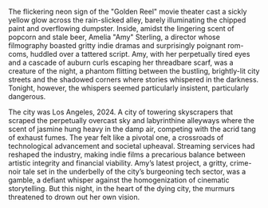 The flickering neon sign of the "Golden Reel" movie theater cast a sickly yellow glow across the rain-slicked alley, barely illuminating the chipped paint and overflowing dumpster.  Inside, amidst the lingering scent of popcorn and stale beer, Amelia "Amy" Sterling, a director whose filmography boasted gritty indie dramas and surprisingly poignant rom-coms, huddled over a tattered script.  Amy, with her perpetually tired eyes and a cascade of auburn curls escaping her threadbare scarf, was a creature of the night, a phantom flitting between the bustling, brightly-lit city streets and the shadowed corners where stories whispered in the darkness.  Tonight, however, the whispers seemed particularly insistent, particularly dangerous.

The city was Los Angeles, 2024.  A city of towering skyscrapers that scraped the perpetually overcast sky and labyrinthine alleyways where the scent of jasmine hung heavy in the damp air, competing with the acrid tang of exhaust fumes.  The year felt like a pivotal one, a crossroads of technological advancement and societal upheaval.  Streaming services had reshaped the industry, making indie films a precarious balance between artistic integrity and financial viability.  Amy’s latest project, a gritty, crime-noir tale set in the underbelly of the city’s burgeoning tech sector, was a gamble, a defiant whisper against the homogenization of cinematic storytelling.  But this night, in the heart of the dying city, the murmurs threatened to drown out her own vision.
